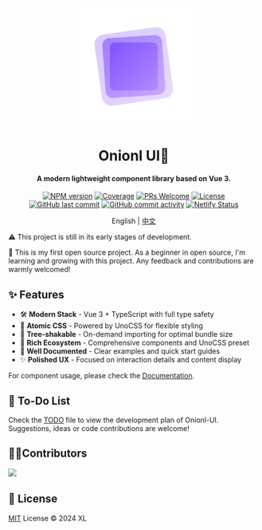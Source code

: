<div align="center">
  <img src="./public/logo4x.png" alt="onionl-ui logo" style="width: 240px;" />

  <h1>Onionl UI🚀</h1>

  <h4>A modern lightweight component library based on Vue 3.</h4>

[![NPM version](https://img.shields.io/npm/v/onionl-ui.svg)](https://npmjs.org/package/onionl-ui)
[![Coverage](https://img.shields.io/codecov/c/github/Onion-L/onionl-ui)](https://codecov.io/gh/Onion-L/onionl-ui)
[![PRs Welcome](https://img.shields.io/badge/PRs-welcome-brightgreen.svg)](https://makeapullrequest.com)
[![License](https://img.shields.io/github/license/Onion-L/onionl-ui)](https://github.com/Onion-L/onionl-ui/blob/main/LICENSE)
[![GitHub last commit](https://img.shields.io/github/last-commit/Onion-L/onionl-ui.svg?style=flat-square&logo=github&logoColor=white)](https://github.com/Onion-L/onionl-ui/commits/main)
[![GitHub commit activity](https://img.shields.io/github/commit-activity/m/Onion-L/onionl-ui?style=flat-square&logo=github&logoColor=white)](https://github.com/Onion-L/onionl-ui/graphs/commit-activity)
[![Netlify Status](https://api.netlify.com/api/v1/badges/44e21111-2865-4ba2-9d30-b40d2b10ea32/deploy-status)](https://app.netlify.com/sites/onionl-ui/deploys)

English | [中文](./README-zh.md)

</div>

⚠️ This project is still in its early stages of development.

🌱 This is my first open source project. As a beginner in open source, I'm learning and growing with this project. Any feedback and contributions are warmly welcomed!

## ✨ Features

- 🛠️ **Modern Stack** - Vue 3 + TypeScript with full type safety
- 🎨 **Atomic CSS** - Powered by UnoCSS for flexible styling
- 🚀 **Tree-shakable** - On-demand importing for optimal bundle size
- 💎 **Rich Ecosystem** - Comprehensive components and UnoCSS preset
- 📖 **Well Documented** - Clear examples and quick start guides
- ✨ **Polished UX** - Focused on interaction details and content display

For component usage, please check the [Documentation](https://onionl-ui.netlify.app/).

## 📝 To-Do List

Check the [TODO](./TODO.md) file to view the development plan of Onionl-UI. Suggestions, ideas or code contributions are welcome!

## 🧑‍💻Contributors

<a href="https://github.com/Onion-L/onionl-ui/graphs/contributors">
  <img src="https://contrib.rocks/image?repo=Onion-L/onionl-ui" />
</a>


## 📄 License

[MIT](./LICENSE) License © 2024 XL
